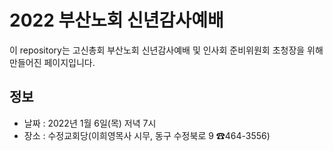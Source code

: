 # 2022 부산노회 신년감사예배

이 repository는 고신총회 부산노회 신년감사예배 및 인사회 준비위원회 초청장을 위해 만들어진 페이지입니다.

## 정보

* 날짜 : 2022년 1월 6일(목) 저녁 7시
* 장소 : 수정교회당(이희영목사 시무, 동구 수정북로 9 ☎464-3556)



